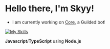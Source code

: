 # Hello there, I'm Skyy!

- I am currently working on [Core](https://core-bot.vercel.app), a Guilded bot!

[![My Skills](https://skillicons.dev/icons?i=js,ts,react,next,nuxt,vue)](https://skillicons.dev)

**Javascript**/**TypeScript** using **Node.js**
